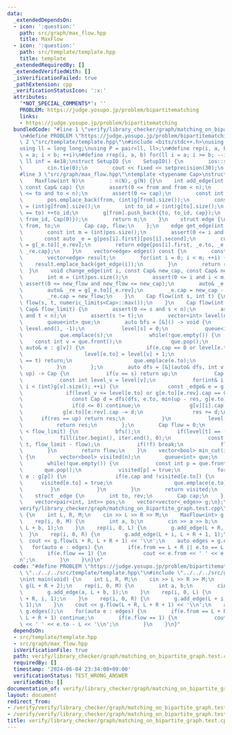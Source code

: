 ```yaml
---
data:
  _extendedDependsOn:
  - icon: ':question:'
    path: src/graph/max_flow.hpp
    title: MaxFlow
  - icon: ':question:'
    path: src/template/template.hpp
    title: template
  _extendedRequiredBy: []
  _extendedVerifiedWith: []
  _isVerificationFailed: true
  _pathExtension: cpp
  _verificationStatusIcon: ':x:'
  attributes:
    '*NOT_SPECIAL_COMMENTS*': ''
    PROBLEM: https://judge.yosupo.jp/problem/bipartitematching
    links:
    - https://judge.yosupo.jp/problem/bipartitematching
  bundledCode: "#line 1 \"verify/library_checker/graph/matching_on_bipartite_graph.test.cpp\"\
    \n#define PROBLEM \"https://judge.yosupo.jp/problem/bipartitematching\"\n#line\
    \ 2 \"src/template/template.hpp\"\n#include <bits/stdc++.h>\nusing namespace std;\n\
    using ll = long long;\nusing P = pair<ll, ll>;\n#define rep(i, a, b) for(ll i\
    \ = a; i < b; ++i)\n#define rrep(i, a, b) for(ll i = a; i >= b; --i)\nconstexpr\
    \ ll inf = 4e18;\nstruct SetupIO {\n    SetupIO() {\n        ios::sync_with_stdio(0);\n\
    \        cin.tie(0);\n        cout << fixed << setprecision(30);\n    }\n} setup_io;\n\
    #line 3 \"src/graph/max_flow.hpp\"\ntemplate <typename Cap>\nstruct MaxFlow {\n\
    \    MaxFlow(int N)\n        : n(N), g(N) {}\n    int add_edge(int from, int to,\
    \ const Cap& cap) {\n        assert(0 <= from and from < n);\n        assert(0\
    \ <= to and to < n);\n        assert(0 <= cap);\n        const int m = (int)pos.size();\n\
    \        pos.emplace_back(from, (int)g[from].size());\n        const int from_id\
    \ = (int)g[from].size();\n        int to_id = (int)g[to].size();\n        if(from\
    \ == to) ++to_id;\n        g[from].push_back({to, to_id, cap});\n        g[to].push_back({from,\
    \ from_id, Cap(0)});\n        return m;\n    }\n    struct edge {\n        int\
    \ from, to;\n        Cap cap, flow;\n    };\n    edge get_edge(int i) const {\n\
    \        const int m = (int)pos.size();\n        assert(0 <= i and i < m);\n \
    \       const auto _e = g[pos[i].first][pos[i].second];\n        const auto _re\
    \ = g[_e.to][_e.rev];\n        return edge{pos[i].first, _e.to, _e.cap + _re.cap,\
    \ _re.cap};\n    }\n    vector<edge> edges() const {\n        const int m = (int)pos.size();\n\
    \        vector<edge> result;\n        for(int i = 0; i < m; ++i) {\n        \
    \    result.emplace_back(get_edge(i));\n        }\n        return result;\n  \
    \  }\n    void change_edge(int i, const Cap& new_cap, const Cap& new_flow) {\n\
    \        int m = (int)pos.size();\n        assert(0 <= i and i < m);\n       \
    \ assert(0 <= new_flow and new_flow <= new_cap);\n        auto& _e = g[pos[i].first][pos[i].second];\n\
    \        auto& _re = g[_e.to][_e.rev];\n        _e.cap = new_cap - new_flow;\n\
    \        _re.cap = new_flow;\n    }\n    Cap flow(int s, int t) {\n        return\
    \ flow(s, t, numeric_limits<Cap>::max());\n    }\n    Cap flow(int s, int t, const\
    \ Cap& flow_limit) {\n        assert(0 <= s and s < n);\n        assert(0 <= t\
    \ and t < n);\n        assert(s != t);\n        vector<int> level(n), iter(n);\n\
    \        queue<int> que;\n        auto bfs = [&]() -> void {\n            fill(level.begin(),\
    \ level.end(), -1);\n            level[s] = 0;\n            queue<int>().swap(que);\n\
    \            que.emplace(s);\n            while(!que.empty()) {\n            \
    \    const int v = que.front();\n                que.pop();\n                for(const\
    \ auto& e : g[v]) {\n                    if(e.cap == 0 or level[e.to] >= 0) continue;\n\
    \                    level[e.to] = level[v] + 1;\n                    if(e.to\
    \ == t) return;\n                    que.emplace(e.to);\n                }\n \
    \           }\n        };\n        auto dfs = [&](auto& dfs, int v, const Cap&\
    \ up) -> Cap {\n            if(v == s) return up;\n            Cap res = 0;\n\
    \            const int level_v = level[v];\n            for(int& i = iter[v];\
    \ i < (int)g[v].size(); ++i) {\n                const _edge& e = g[v][i];\n  \
    \              if(level_v <= level[e.to] or g[e.to][e.rev].cap == 0) continue;\n\
    \                const Cap d = dfs(dfs, e.to, min(up - res, g[e.to][e.rev].cap));\n\
    \                if(d <= 0) continue;\n                g[v][i].cap += d;\n   \
    \             g[e.to][e.rev].cap -= d;\n                res += d;\n          \
    \      if(res == up) return res;\n            }\n            level[v] = n;\n \
    \           return res;\n        };\n        Cap flow = 0;\n        while(flow\
    \ < flow_limit) {\n            bfs();\n            if(level[t] == -1) break;\n\
    \            fill(iter.begin(), iter.end(), 0);\n            const Cap f = dfs(dfs,\
    \ t, flow_limit - flow);\n            if(!f) break;\n            flow += f;\n\
    \        }\n        return flow;\n    }\n    vector<bool> min_cut(int s) const\
    \ {\n        vector<bool> visited(n);\n        queue<int> que;\n        que.emplace(s);\n\
    \        while(!que.empty()) {\n            const int p = que.front();\n     \
    \       que.pop();\n            visited[p] = true;\n            for(const auto&\
    \ e : g[p]) {\n                if(e.cap and !visited[e.to]) {\n              \
    \      visited[e.to] = true;\n                    que.emplace(e.to);\n       \
    \         }\n            }\n        }\n        return visited;\n    }\n\n   private:\n\
    \    struct _edge {\n        int to, rev;\n        Cap cap;\n    };\n    int n;\n\
    \    vector<pair<int, int>> pos;\n    vector<vector<_edge>> g;\n};\n#line 4 \"\
    verify/library_checker/graph/matching_on_bipartite_graph.test.cpp\"\nint main(void)\
    \ {\n    int L, R, M;\n    cin >> L >> R >> M;\n    MaxFlow<int> g(L + R + 2);\n\
    \    rep(i, 0, M) {\n        int a, b;\n        cin >> a >> b;\n        g.add_edge(a,\
    \ L + b, 1);\n    }\n    rep(i, 0, L) {\n        g.add_edge(L + R, i, 1);\n  \
    \  }\n    rep(i, 0, R) {\n        g.add_edge(L + i, L + R + 1, 1);\n    }\n  \
    \  cout << g.flow(L + R, L + R + 1) << '\\n';\n    auto edges = g.edges();\n \
    \   for(auto e : edges) {\n        if(e.from == L + R || e.to == L + R + 1) continue;\n\
    \        if(e.flow == 1) {\n            cout << e.from << ' ' << e.to - L << '\\\
    n';\n        }\n    }\n}\n"
  code: "#define PROBLEM \"https://judge.yosupo.jp/problem/bipartitematching\"\n#include\
    \ \"../../../src/template/template.hpp\"\n#include \"../../../src/graph/max_flow.hpp\"\
    \nint main(void) {\n    int L, R, M;\n    cin >> L >> R >> M;\n    MaxFlow<int>\
    \ g(L + R + 2);\n    rep(i, 0, M) {\n        int a, b;\n        cin >> a >> b;\n\
    \        g.add_edge(a, L + b, 1);\n    }\n    rep(i, 0, L) {\n        g.add_edge(L\
    \ + R, i, 1);\n    }\n    rep(i, 0, R) {\n        g.add_edge(L + i, L + R + 1,\
    \ 1);\n    }\n    cout << g.flow(L + R, L + R + 1) << '\\n';\n    auto edges =\
    \ g.edges();\n    for(auto e : edges) {\n        if(e.from == L + R || e.to ==\
    \ L + R + 1) continue;\n        if(e.flow == 1) {\n            cout << e.from\
    \ << ' ' << e.to - L << '\\n';\n        }\n    }\n}"
  dependsOn:
  - src/template/template.hpp
  - src/graph/max_flow.hpp
  isVerificationFile: true
  path: verify/library_checker/graph/matching_on_bipartite_graph.test.cpp
  requiredBy: []
  timestamp: '2024-06-04 23:34:08+09:00'
  verificationStatus: TEST_WRONG_ANSWER
  verifiedWith: []
documentation_of: verify/library_checker/graph/matching_on_bipartite_graph.test.cpp
layout: document
redirect_from:
- /verify/verify/library_checker/graph/matching_on_bipartite_graph.test.cpp
- /verify/verify/library_checker/graph/matching_on_bipartite_graph.test.cpp.html
title: verify/library_checker/graph/matching_on_bipartite_graph.test.cpp
---
```

